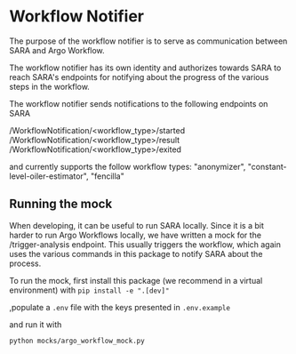 # Workflow Notifier

The purpose of the workflow notifier is to serve as communication between SARA and Argo
Workflow.

The workflow notifier has its own identity and authorizes towards SARA to reach SARA's
endpoints for notifying about the progress of the various steps in the workflow.

The workflow notifier sends notifications to the following endpoints on SARA

/WorkflowNotification/<workflow_type>/started
/WorkflowNotification/<workflow_type>/result
/WorkflowNotification/<workflow_type>/exited

and currently supports the follow workflow types:
"anonymizer", "constant-level-oiler-estimator", "fencilla"

## Running the mock

When developing, it can be useful to run SARA locally. Since it is a bit harder to run
Argo Workflows locally, we have written a mock for the /trigger-analysis endpoint. This
usually triggers the workflow, which again uses the various commands in this package to
notify SARA about the process.

To run the mock, first install this package (we recommend in a virtual environment) with
`pip install -e ".[dev]"`

,populate a `.env` file with the keys presented in `.env.example`

and run it with

`python mocks/argo_workflow_mock.py`
